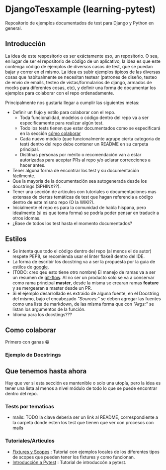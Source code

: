 # DjangoTesxample (learning-pytest)

Repositorio de ejemplos documentados de test para Django y Python en general.

## Introducción

La idea de este respositorio es ser exáctamente eso, un repositorio. O sea, en lugar de ser el repositorio de código de un aplicativo, la idea es que este contenga código de ejemplos de diversos casos de test, que se puedan bajar y correr en el mismo. La idea es subir ejemplos típicos de las diversas cosas que habitualmente se necesitan testear (patrones de diseño, testeo de envio de emails, testeo de vistas/formularios de django, armados de mocks para diferentes cosas, etc), y definir una forma de documentar los ejemplos para colaborar con el repo ordenadamente.

Principalmente nos gustaría llegar a cumplir las siguientes metas:
* Definir un flujo y estilo para colaborar con el repo.
    * Toda funcionalidad, modelos o código dentro del repo va a ser especificamente para realizar algún test.
    * Todo los tests tienen que estar documentados como se especificará en la sección [cómo colaborar](#como-colaborar)
    * Cada nuevo módulo (que funcionalmente agrupe cierta categoria de test) dentro del repo debe contener un README en su carpeta principal. 
    * Distitnas personas por mérito o recomendación van  a estar autorizadas para aceptar PRs al repo y/o aclarar correcciones a hacer antes.
* Tener alguna forma de encontrar los test y su documentación fácilmente.
* Que la mayoria de la documentación sea autogenerada desde los docstrings (SPHINX??).
* Tener una sección de articulos con tutoriales o documentaciones mas extensas de ciertas temáticas de test que hagan referencia a código dentro de este mismo repo (O la WIKI?).
* Inicialmente el repo es para la comunidad de habla hispana, pero idealmente (si es que toma forma) se podría poder pensar en traducir a otros idomas.
* ¿Base de todos los test hasta el momento documentados?

## Estilos

* Se intenta que todo el código dentro del repo (al menos el de autor) respete PEP8, se recomienda usar el linter flake8 dentro del IDE. 
* La forma de escribir los docstring va a ser la propuesta por la guia de estilos de [google](https://google.github.io/styleguide/pyguide.html#38-comments-and-docstrings). 
* (TODO: creo qeu esto tiene otro nombre) El manejo de ramas va a ser un resumen de [git-flow](https://www.atlassian.com/es/git/tutorials/comparing-workflows/gitflow-workflow). Al no ser un producto solo se va a conservar como rama principal **master**, desde la misma se crearan ramas **feature** y se mergearan a master desde un PR.
* Si el ejemplo desarrollado es extraido de alguna fuente, en el Docstring del mismo, bajo el encabezado *"Sources:"* se deben agregar las fuentes como una lista de markdown, de las misma forma que con *"Args:"* se listan los argumentos de la función.
* Idioma para los docstings???

## Como colaborar

Primero con ganas 😁


### Ejemplo de Docstrings


## Que tenemos hasta ahora
Hay que ver si esta sección es mantenible o solo una utopía, pero la idea es tener una lista al menos a nivel módulo de todo lo que se puede encontrar dentro del repo.
### Tests por tematicas
* mails: TODO la clave deberia ser un link al README, correspondiente a la carpeta donde esten los test que tienen que ver con procesos con mails

### Tutoriales/Artículos
* [Fixtures y Scopes](src/nodjango_tests/fixtures_tutorial) : Tutorial con ejemplos locales de los diferentes tipos de scopes que pueden tener los fixtures y como funcionan.
* [Introducción a Pytest](src/nodjango_tests/pyconar2020_tutorial) : Tutorial de introduccón a pytest.
